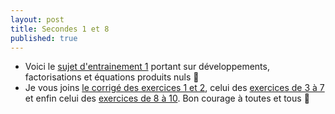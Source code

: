 ```yaml
---
layout: post
title: Secondes 1 et 8
published: true
---
```


* Voici le [sujet d'entrainement 1](https://github.com/raveluz/raveluz.github.io/blob/master/pdf/ent1.dev.fact.seconde.pdf) portant sur développements, factorisations et équations produits nuls :mrs_claus:
* Je vous joins [le corrigé des exercices 1 et 2](https://github.com/raveluz/raveluz.github.io/blob/master/pdf/Correction.ex1_2.Seconde.pdf), celui des [exercices de 3 à 7](https://github.com/raveluz/raveluz.github.io/blob/master/pdf/Correction.ex3_7.Seconde.pdf) et enfin celui des [exercices de 8 à 10](https://github.com/raveluz/raveluz.github.io/blob/master/pdf/Correction.ex8_10.Seconde.pdf). Bon courage à toutes et tous :muscle:


